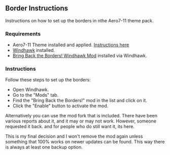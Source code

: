 ## Border Instructions
Instructions on how to set up the borders in nthe Aero7-11 theme pack.

### Requirements
- Aero7-11 Theme installed and applied. [Instructions here](../README.md#installation)
- [Windhawk](https://windhawk.net/) installed.
- [Bring Back the Borders! Windhawk Mod](https://windhawk.net/mods/bring-back-the-borders/) installed via Windhawk.

### Instructions
Follow these steps to set up the borders:

- Open Windhawk.
- Go to the "Mods" tab.
- Find the "Bring Back the Borders!" mod in the list and click on it.
- Click the "Enable" button to activate the mod.


Alternatively you can use the mod fork that is included. There have been various reports about it, and it may or may not work. However, someone requested it back. and for people who do still want it, its here.

This is my final decision and I won't remove the mod again unless something that 100% works on newer updates can be found. This way there is always at least one backup option.


